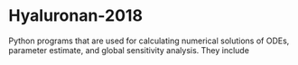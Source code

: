 # Hyaluronan-2018
Python programs that are used for calculating numerical solutions of ODEs, parameter estimate, and global sensitivity analysis. They include 


